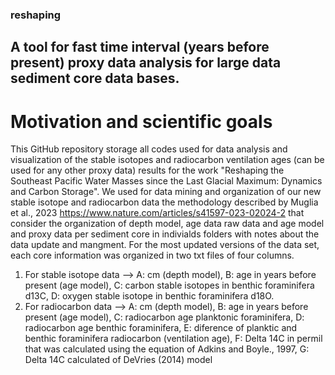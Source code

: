 ### reshaping

## A tool for fast time interval (years before present) proxy data analysis for large data sediment core data bases. 

# Motivation and scientific goals

This GitHub repository storage all codes used for data analysis and visualization of the stable isotopes and radiocarbon ventilation ages (can be used for any other proxy data) results for the work "Reshaping the Southeast Pacific Water Masses since the Last Glacial Maximum: Dynamics and Carbon Storage".
We used for data mining and organization of our new stable isotope and radiocarbon data the methodology described by Muglia et al., 2023 https://www.nature.com/articles/s41597-023-02024-2 that consider the organization of depth model, age data raw data and age model and proxy data per sediment core in indivialds folders with notes about the data update and mangment. For the most updated versions of the data set, each core information was organized in two txt files of four columns. 
1. For stable isotope data --> A: cm (depth model), B: age in years before present (age model), C: carbon stable isotopes in benthic foraminifera d13C, D: oxygen stable isotope in benthic foraminifera d18O.
2. For radiocarbon data --> A: cm (depth model), B: age in years before present (age model), C: radiocarbon age planktonic foraminifera, D: radiocarbon age benthic foraminifera, E: diference of planktic and benthic foraminifera radiocarbon (ventilation age), F: Delta 14C in permil that was calculated using the equation of Adkins and Boyle., 1997, G: Delta 14C calculated of DeVries (2014) model  


